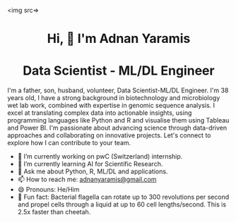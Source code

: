 <img src=>

<h1 align="center">Hi, 👋 I'm Adnan Yaramis</h1>

<h1 align="center">Data Scientist - ML/DL Engineer</h1>

<p align="hustify">I'm a father, son, husband, volunteer, Data Scientist-ML/DL Engineer. I'm 38 years old, I have a strong background in biotechnology and microbiology wet lab work, combined with expertise in genomic sequence analysis. I excel at translating complex data into actionable insights, using programming languages like Python and R and visualise them using Tableau and Power BI. I'm passionate about advancing science through data-driven approaches and collaborating on innovative projects. Let's connect to explore how I can contribute to your team.</p>

- 🔭 I’m currently working on pwC (Switzerland) internship.
- 🌱 I’m currently learning AI for Scientific Research.
- 💬 Ask me about Python, R, ML/DL and applications.
- 📫 How to reach me: adnanyaramis@gmail.com
- 😄 Pronouns: He/Him
- 🦠 Fun fact: Bacterial flagella can rotate up to 300 revolutions per second and propel cells through a liquid at up to 60 cell lengths/second. This is 2.5x faster than cheetah.
